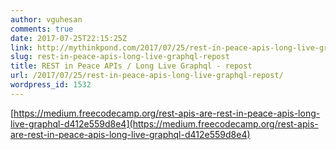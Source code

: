 ```yaml
---
author: vguhesan
comments: true
date: 2017-07-25T22:15:25Z
link: http://mythinkpond.com/2017/07/25/rest-in-peace-apis-long-live-graphql-repost/
slug: rest-in-peace-apis-long-live-graphql-repost
title: REST in Peace APIs / Long Live Graphql - repost 
url: /2017/07/25/rest-in-peace-apis-long-live-graphql-repost/
wordpress_id: 1532
---
```


[https://medium.freecodecamp.org/rest-apis-are-rest-in-peace-apis-long-live-graphql-d412e559d8e4](https://medium.freecodecamp.org/rest-apis-are-rest-in-peace-apis-long-live-graphql-d412e559d8e4)
